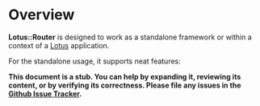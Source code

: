 # Overview

__Lotus::Router__ is designed to work as a standalone framework or within a
context of a [Lotus](http://lotusrb.org) application.

For the standalone usage, it supports neat features:

**This document is a stub. You can help by expanding it, reviewing its content,
or by verifying its correctness. Please file any issues in the
[Github Issue Tracker](https://github.com/lotus/docs/issues).**
